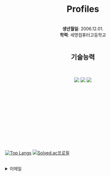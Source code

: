 <h1 align="center">Profiles</h1>

<br/>
  <div align="center">
    <strong>생년월일</strong>: 2006.12.01.<br/>
    <strong>학력</strong>: 세명컴퓨터고등학교
<br/><br/>

<h2>기술능력</h2> <br/><br/> 
<img src="https://img.shields.io/badge/Unity-000000?style=for-the-badge&logo=Unity&logoColor=white"> 
<img src="https://img.shields.io/badge/csharp-512BD4?style=for-the-badge&logo=csharp&logoColor="white"> 
<img src="https://img.shields.io/badge/Python-3776AB?style=for-the-badge&logo=Python&logoColor=white">
</div>


<br/><br/><br/><br/><br/><br/><br/><br/><br/><br/><br/>

[![Top Langs](https://github-readme-stats.vercel.app/api/top-langs/?username=ricecakeredbean)](https://github.com/anuraghazra/github-readme-stats) 
[![Solved.ac프로필](http://mazassumnida.wtf/api/v2/generate_badge?boj=sweetredbean)](https://solved.ac/ddangjun)  

<br/>
<details>
<summary>
  이메일
</summary>
   rlaqudgus1201@gmail.com
</details>
